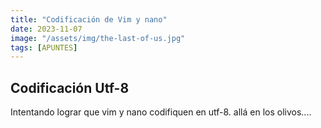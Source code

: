```yaml
---
title: "Codificación de Vim y nano"
date: 2023-11-07
image: "/assets/img/the-last-of-us.jpg"
tags: [APUNTES]
---
```

## Codificación Utf-8
Intentando lograr que vim y nano codifiquen en utf-8.
allá en los olivos....
